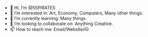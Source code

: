 - 👋 Hi, I’m @55PIRATES
- 👀 I’m interested in: Art, Economy, Computers, Many other things.
- 🌱 I’m currently learning: Many things. 
- 💞️ I’m looking to collaborate on: Anything Creative.
- 📫 How to reach me: Email/Website/IG
